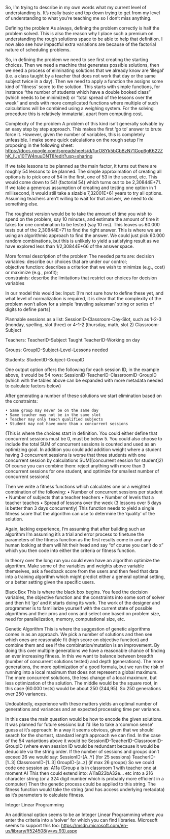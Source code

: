 So, I’m trying to describe in my own words what my current level of understanding is. It’s really basic and top down trying to get from my level of understanding to what you’re teaching me so I don’t miss anything.


Defining the problem
As always, defining the problem correctly is half the problem solved. This is also the reason why I place such a premium on understanding the rough solutions space to be able to help that definition. I now also see how impactful extra variations are because of the factorial nature of scheduling problems.

So, in defining the problem we need to see first creating the starting choices. Then we need a machine that generates possible solutions, then we need a process of eliminating solutions that we already know are ‘illegal’ (i.e. a class taught by a teacher that does not work that day or the same subject twice in a day). Then we need to apply a function the assigns some kind of ‘fitness’ score to the solution. This starts with simple functions, for instance “the number of students which have a double booked class” (which needs to be minimized) or “total spread of the lessons over the week” and ends with more complicated functions where multiple of such calculations will be combined using a weighing system. For the solving procedure this is relatively immaterial, apart from computing cost.

Complexity of the problem
A problem of this kind isn’t generally solvable by an easy step by step approach. This makes the first ‘go to’ answer to brute force it. However, given the number of variables, this is completely unfeasible. I make some quick calculations on the rough setup I’m proposing in the following sheet:
https://docs.google.com/spreadsheets/d/1urO8Yk5bCbBzN71Gop6gK622ZhK_IUs10TW4nuuDNT8/edit?usp=sharing

If we take lessons to be planned as the main factor, it turns out there are roughly 54 lessons to be planned. The simple approximation of creating all options is to pick one of 54 in the first, one of 53 in the second, etc. This would come down to 54! (factorial 54) which turns out to be 2,30844E+71. If we take a generous assumption of creating and testing one option in 1 millisecond, it would still take a sizable 7,32001E+61 years to try all options. Assuming teachers aren’t willing to wait for that answer, we need to do something else.

The roughest version would be to take the amount of time you wish to spend on the problem, say 10 minutes, and estimate the amount of time it takes for one combination to be tested (say 10 ms). This leaves us 60.000 tests out of the 2,30844E+71 to find the right answer.
This is where we are using an algorithmic approach to find the answer. We could just pick 60.000 random combinations, but this is unlikely to yield a satisfying result as we have explored less than 1/2,30844E+66 of the answer space.


More formal description of the problem
The needed parts are:
decision variables: describe our choices that are under our control;  
objective function: describes a criterion that we wish to minimize (e.g., cost) or maximize (e.g., profit);  
constraints: describe the limitations that restrict our choices for decision variables

In our model this would be:
Input:
[I’m not sure how to define these yet, and what level of normalization is required, it is clear that the complexity of the problem won’t allow for a simple ‘traveling salesman’ string or series of digits to define parts]

Plannable sessions as a list:
SessionID-Classroom-Day-Slot, such as 1-2-3 (monday, spelling, slot three) or 4-1-2 (thursday, math, slot 2)
Classroom-Subject

Teachers:
TeacherID-Subject Taught
TeacherID-Working on day

Groups:
GroupID-Subject-Level-Lessons needed

Students:
StudentID-Subject-GroupID

One output option offers the following for each session ID, in the example above, it would be 54 rows:
SessionID-TeacherID-ClassroomID-GroupID
(which with the tables above can be expanded with more metadata needed to calculate factors below)

After generating a number of these solutions we start elimination based on the constraints:

    • Same group may never be on the same day
    • Same teacher may not be in the same slot
    • Teacher may only teach qualified subjects
    • Student may not have more than x concurrent sessions
(This is where the choices start in definition. You could either define that concurrent sessions must be 0, must be below 5. You could also choose to include the total SUM of concurrent sessions is counted and used as an optimizing goal. In addition you could add addition weight where a student having 3 concurrent sessions is worse that three students with one concurrent session by calculations SUM([concurrent session for student]2)
Of course you can combine them: reject anything with more than 3 concurrent sessions for one student, and optimize for smallest number of concurrent sessions)

Then we write a fitness functions which calculates one or a weighted combination of the following:
    • Number of concurrent sessions per student
    • Number of subjects that a teacher teachers
    • Number of levels that a teacher teaches
    • Spread of lessons over the week (3 lessons over 5 days is better than 3 days concurrently)
This function needs to yield a single fitness score that the algorithm can use to determine the ‘quality’ of the solution.

Again, lacking experience, I’m assuming that after building such an algorithm I’m assuming it’s a trial and error process to finetune the parameters of the fitness function as the first results come in and any human looking at them will hit their head and say “of course you can’t do x” which you then code into either the criteria or fitness function.

In theory over the long run you could even have an algorithm optimize the algorithm. Make some of the variables and weights above variable themselves, ask a feedback score from the users and then feed that data into a training algorithm which might predict either a general optimal setting, or a better setting given the specific users.

Black Box 
This is where the black box begins. You feed the decision variables, the objective function and the constraints into some sort of solver and then hit ‘go’ and it starts doing its work. The work of the designer and programmer is to familiarize yourself with the current state of possible algorithms and their pros and cons and select one based on problem size, need for parallelization, memory, computational size, etc.

Genetic Algorithm
This is where the suggestion of genetic algorithms comes in as an approach. We pick a number of solutions and then see which ones are reasonable fit (high score on objective function) and combine them and see if the combination/mutation is an improvement. By doing this over multiple generations we have a reasonable chance of finding an ever increasing fitness. In this we want to balance between breadth (number of concurrent solutions tested) and depth (generations). The more generations, the more optimization of a good formula, but we run the risk of running into a local maximum that does not represent a global maximum. The more concurrent solutions, the less change of a local maximum, but less optimization of the solution. The middle would be the square root, in this case (60.000 tests) would be about 250 (244,95). So 250 generations over 250 variances.


Undoubtedly, experience with these matters yields an optimal number of generations and variances and an expected processing time per variance.

In this case the main question would be how to encode the given solutions. It was planned for future sessions but I’d like to take a ‘common sense’ guess at it’s approach: In a way it seems obvious, given that we should search for the shortest, standard length approach we can find. In the case of the 54 variantions above it would be
SessionID-TeacherID-ClassroomID-GroupID
(where even session ID would be redundant because it would be deducible via the string order. If the number of sessions and groups don’t exceed 26 we would say:
SessionID-[A..Y] (for 25 sessions)
TeacherID-[1..3]
ClassroomID-[1..3]
GroupID-[a..z] (if max 26 groups)
So we could code one session as:
A11a (Group a is in classroom 1 with teacher one at moment A)
This then could extend into:
A11aB23bA32e... etc into a 216 character string (or a 324 digit number which is probably more efficient in a computer)
Then the genetic process could be applied to this string. The fitness function would take the string (and has access underlying metadata) as it’s parameters to calculate fitness.

Integer Linear Programming

An additional option seems to be an Integer Linear Programming where you enter the criteria into a ‘solver’ for which you can find libraries. Microsoft seems to support this too:
https://msdn.microsoft.com/en-us/library/ff524508(v=vs.93).aspx

